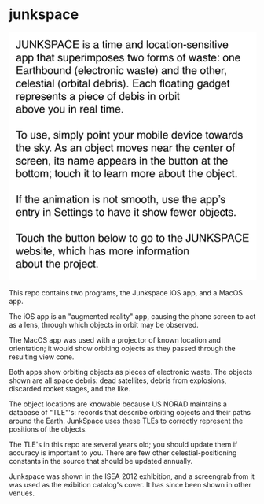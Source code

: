# junkspace
![The Junkspace statement is in the image file "App_text600.png"](App_text600.png?raw=true "Title")


This repo contains two programs, the Junkspace iOS app, and a MacOS app. 

The iOS app is an "augmented reality" app, causing the phone screen to act as a lens, through which objects in orbit may be observed. 

The MacOS app was used with a projector of known location and orientation; it would show orbiting objects as they passed through the resulting view cone. 

Both apps show orbiting objects as pieces of electronic waste. The objects shown are all space debris: dead satellites, debris from explosions, discarded rocket stages, and the like. 

The object locations are knowable because US NORAD maintains a database of "TLE"'s: records that describe orbiting objects and their paths around the Earth. JunkSpace uses these TLEs to correctly represent the positions of the objects.

The TLE's in this repo are several years old; you should update them if accuracy is important to you. There are few other celestial-positioning constants in the source that should be updated annually. 

Junkspace was shown in the ISEA 2012 exhibition, and a screengrab from it was used as the exibition catalog's cover. It has since been shown in other venues. 

